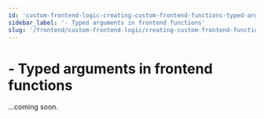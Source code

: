 ```yaml
---
id: 'custom-frontend-logic-creating-custom-frontend-functions-typed-arguments-in-frontend-functions'
sidebar_label: '- Typed arguments in frontend functions'
slug: '/frontend/custom-frontend-logic/creating-custom-frontend-functions/typed-arguments-in-frontend-functions'
---
```


# - Typed arguments in frontend functions

...coming soon.
